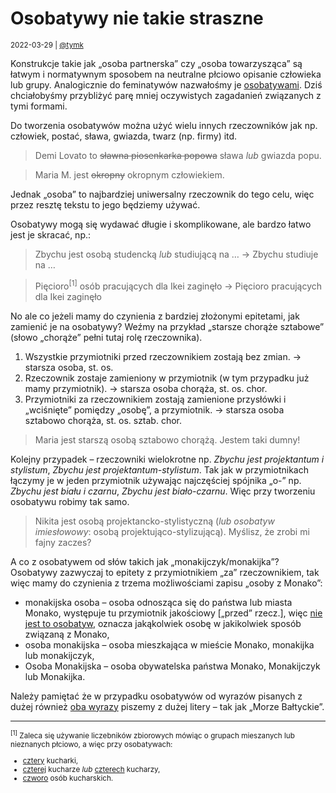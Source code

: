 # Osobatywy nie takie straszne

<small>2022-03-29 | [@tymk](/@tymk)</small>

Konstrukcje takie jak „osoba partnerska” czy „osoba towarzysząca”
są łatwym i normatywnym sposobem na neutralne płciowo opisanie człowieka lub grupy.
Analogicznie do feminatywów nazwałośmy je [osobatywami](/osobatywy).
Dziś chciałobyśmy przybliżyć parę mniej oczywistych zagadanień związanych z tymi formami.

Do tworzenia osobatywów można użyć wielu innych rzeczowników jak np. człowiek, postać, sława, gwiazda, twarz (np. firmy) itd.

> Demi Lovato to ~~sławna piosenkarka popowa~~ sława _lub_ gwiazda popu. 

> Maria M. jest ~~okropny~~ okropnym człowiekiem.
 
Jednak „osoba” to najbardziej uniwersalny rzeczownik do tego celu, więc przez resztę tekstu to jego będziemy używać.

Osobatywy mogą się wydawać długie i skomplikowane, ale bardzo łatwo jest je skracać, np.:

> Zbychu jest osobą studencką _lub_ studiującą na … → Zbychu studiuje na … 

> Pięcioro<sup>[1]</sup> osób pracujących dla Ikei zaginęło → Pięcioro pracujących dla Ikei zaginęło

No ale co jeżeli mamy do czynienia z bardziej złożonymi epitetami, jak zamienić je na osobatywy?
Weźmy na przykład „starsze chorąże sztabowe” (słowo „chorąże” pełni tutaj rolę rzeczownika).

1. Wszystkie przymiotniki przed rzeczownikiem zostają bez zmian. → starsza osoba, st. os.
2. Rzeczownik zostaje zamieniony w przymiotnik (w tym przypadku już mamy przymiotnik). → starsza osoba chorąża, st. os. chor.
3. Przymiotniki za rzeczownikiem zostają zamienione przysłówki i „wciśnięte” pomiędzy „osobę”, a przymiotnik. → starsza osoba sztabowo chorąża, st. os. sztab. chor.

> Maria jest starszą osobą sztabowo chorążą. Jestem taki dumny!

Kolejny przypadek – rzeczowniki wielokrotne np. _Zbychu jest projektantum i stylistum_, _Zbychu jest projektantum-stylistum_.
Tak jak w przymiotnikach łączymy je w jeden przymiotnik używając najczęściej spójnika „o-” np.
_Zbychu jest biału i czarnu_, _Zbychu jest biało-czarnu_.
Więc przy tworzeniu osobatywu robimy tak samo.

> Nikita jest osobą projektancko-stylistyczną (_lub osobatyw imiesłowowy_: osobą projektująco-stylizującą).
> Myślisz, że zrobi mi fajny zaczes?

A co z osobatywem od słów takich jak „monakijczyk/monakijka”?
Osobatywy zazwyczaj to epitety z przymiotnikiem „za” rzeczownikiem,
tak więc mamy do czynienia z trzema możliwościami zapisu „osoby z Monako”:
 - monakijska osoba – osoba odnosząca się do państwa lub miasta Monako, 
   występuje tu przymiotnik jakościowy [„przed” rzecz.], więc <u>nie jest to osobatyw</u>,
  oznacza jakąkolwiek osobę w jakikolwiek sposób związaną z Monako,
 - osoba monakijska – osoba mieszkająca w mieście Monako, monakijka lub monakijczyk,
 - Osoba Monakijska – osoba obywatelska państwa Monako, Monakijczyk lub Monakijka.

Należy pamiętać że w przypadku osobatywów od wyrazów pisanych z dużej również <u>oba wyrazy</u>
piszemy z dużej litery – tak jak „Morze Bałtyckie”.

<hr/>
<small>
<sup>[1]</sup> Zaleca się używanie liczebników zbiorowych mówiąc o grupach mieszanych lub nieznanych płciowo, a więc przy osobatywach:
<ul>
    <li><u>cztery</u> kucharki,</li>
    <li><u>czterej</u> kucharze <em>lub</em> <u>czterech</u> kucharzy,</li>
    <li><u>czworo</u> osób kucharskich.</li>
</ul>
</small>
